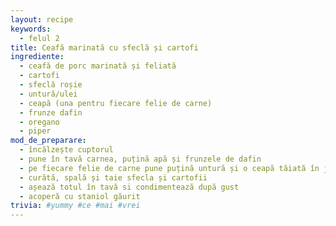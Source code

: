 ```yaml
---
layout: recipe
keywords:
  - felul 2
title: Ceafă marinată cu sfeclă și cartofi
ingrediente:
  - ceafă de porc marinată și feliată
  - cartofi
  - sfeclă roșie
  - untură/ulei
  - ceapă (una pentru fiecare felie de carne)
  - frunze dafin
  - oregano
  - piper
mod_de_preparare:
  - încălzește cuptorul
  - pune în tavă carnea, puțină apă și frunzele de dafin
  - pe fiecare felie de carne pune puțină untură și o ceapă tăiată în jumătate
  - curătă, spală și taie sfecla și cartofii
  - așează totul în tavă si condimentează după gust
  - acoperă cu staniol găurit
trivia: #yummy #ce #mai #vrei
---
```

